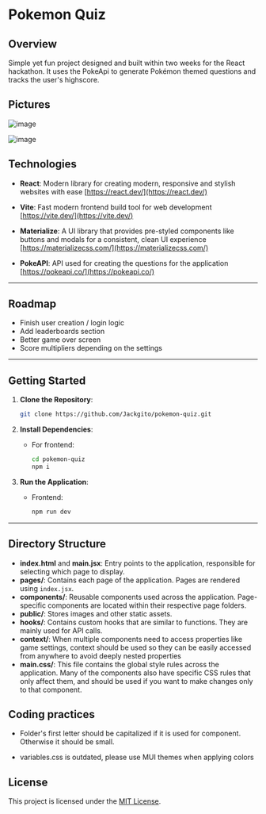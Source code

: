 # Pokemon Quiz

## Overview
Simple yet fun project designed and built within two weeks for the React hackathon. It uses the PokeApi to generate Pokémon themed questions and tracks the user's highscore.

## Pictures
![image](https://github.com/user-attachments/assets/71d6dae5-97fc-48d8-8fd8-b62a47b44ccc)

![image](https://github.com/user-attachments/assets/d3f1cae7-3401-4534-82eb-9e802a9259d2)


## Technologies
- **React**: Modern library for creating modern, responsive and stylish websites with ease [https://react.dev/](https://react.dev/)

- **Vite**: Fast modern frontend build tool for web development [https://vite.dev/](https://vite.dev/)

- **Materialize**: A UI library that provides pre-styled components like buttons and modals for a consistent, clean UI experience [https://materializecss.com/](https://materializecss.com/)

- **PokeAPI**: API used for creating the questions for the application [https://pokeapi.co/](https://pokeapi.co/)

---

## Roadmap

- Finish user creation / login logic
- Add leaderboards section
- Better game over screen
- Score multipliers depending on the settings

---

## Getting Started

1. **Clone the Repository**:
   ```bash
   git clone https://github.com/Jackgito/pokemon-quiz.git
   ```

2. **Install Dependencies**:
   - For frontend:
     ```bash
     cd pokemon-quiz
     npm i
     ```

3. **Run the Application**:
   - Frontend:
     ```bash
     npm run dev
     ```
---

## Directory Structure
  - **index.html** and **main.jsx**: Entry points to the application, responsible for selecting which page to display.
  - **pages/**: Contains each page of the application. Pages are rendered using `index.jsx`.
  - **components/**: Reusable components used across the application. Page-specific components are located within their respective page folders.
  - **public/**: Stores images and other static assets.
  - **hooks/**: Contains custom hooks that are similar to functions. They are mainly used for API calls.
  - **context/**: When multiple components need to access properties like game settings, context should be used so they can be easily accessed from anywhere to avoid deeply nested properties
   - **main.css/**: This file contains the global style rules across the application. Many of the components also have specific CSS rules that only affect them, and should be used if you want to make changes only to that component.

## Coding practices
- Folder's first letter should be capitalized if it is used for component. Otherwise it should be small.

- variables.css is outdated, please use MUI themes when applying colors

## License
This project is licensed under the [MIT License](LICENSE).
